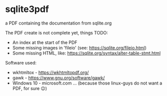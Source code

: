 # sqlite3pdf
a PDF containing the documentation from sqlite.org

The PDF create is not complete yet, things TODO:
- An index at the start of the PDF
- Some missing images in 'fileio' (see: https://sqlite.org/fileio.html)
- Some missing HTML, like: https://sqlite.org/syntax/alter-table-stmt.html

Software used:

- wkhtmltox  - https://wkhtmltopdf.org/
- gawk       - https://www.gnu.org/software/gawk/
- Windows 10 - microsoft.com ... (because those linux-guys do not want a PDF, for sure 😉)
